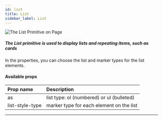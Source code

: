 ```yaml
---
id: list
title: List
sidebar_label: List
---
```


![The List Primitive on Page](/scr/primitives-list.png)

##### The List primitive is used to display lists and repeating items, such as cards

In the properties, you can choose the list and marker types for the list elements.

#### Available props

| Prop name       | Description                               |
| :-------------- | :---------------------------------------- |
| as              | list type: ol (numbered) or ul (bulleted) |
| list-style-type | marker type for each element on the list  |

---

